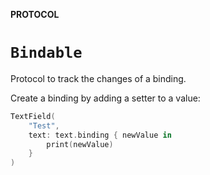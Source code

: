 **PROTOCOL**

# `Bindable`

Protocol to track the changes of a binding.

Create a binding by adding a setter to a value:
```swift
TextField(
    "Test",
    text: text.binding { newValue in
        print(newValue)
    }
)
```
